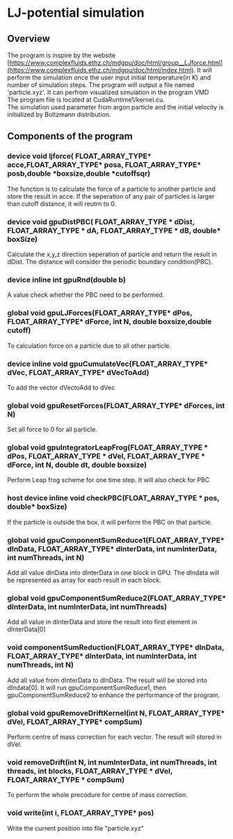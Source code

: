 # LJ-potential simulation
## Overview
The program is inspire by the website [https://www.complexfluids.ethz.ch/mdgpu/doc/html/group__LJforce.html](https://www.complexfluids.ethz.ch/mdgpu/doc/html/index.html). It will perform the simulation once the user input initial temperature(in K) and number of simulation steps. The program will output a file named 'particle.xyz'. It can perfrom visualized simulation in the program VMD<br/>
The program file is located at CudaRuntime1/kernel.cu.<br/>
The simulation used parameter from argon particle and the initial velocity is initialized by Boltzmann distribution.
## Components of the program
### __device__ void ljforce( FLOAT_ARRAY_TYPE* acce,FLOAT_ARRAY_TYPE* posa, FLOAT_ARRAY_TYPE* posb,double *boxsize,double *cutoffsqr)
The function is to calculate the force of a particle to another particle and store the result in acce. If the seperation of any pair of particles is larger than cutoff distance, it will reutrn to 0.
### __device__ void gpuDistPBC( FLOAT_ARRAY_TYPE * dDist, FLOAT_ARRAY_TYPE * dA, FLOAT_ARRAY_TYPE * dB, double* boxSize)
Calculate the x,y,z direction seperation of particle and return the result in dDist. The distance will consider the periodic boundary condition(PBC).
### __device__ inline int gpuRnd(double b)
A value check whether the PBC need to be performed.
### __global__ void gpuLJForces(FLOAT_ARRAY_TYPE* dPos, FLOAT_ARRAY_TYPE* dForce, int N, double boxsize,double cutoff)
To calculation force on a particle due to all other particle.
### __device__ inline void gpuCumulateVec(FLOAT_ARRAY_TYPE* dVec, FLOAT_ARRAY_TYPE* dVecToAdd)
To add the vector dVectoAdd to dVec
### __global__ void gpuResetForces(FLOAT_ARRAY_TYPE* dForces, int N)
Set all force to 0 for all particle.
### __global__ void gpuIntegratorLeapFrog(FLOAT_ARRAY_TYPE * dPos, FLOAT_ARRAY_TYPE * dVel, FLOAT_ARRAY_TYPE * dForce, int N, double dt, double boxsize)
Perform Leap frog scheme for one time step. It will also check for PBC
### __host__ __device__ inline void checkPBC(FLOAT_ARRAY_TYPE * pos, double* boxSize)
If the particle is outside the box, it will perform the PBC on that particle.
### __global__ void gpuComponentSumReduce1(FLOAT_ARRAY_TYPE* dInData, FLOAT_ARRAY_TYPE* dInterData, int numInterData, int numThreads, int N)
Add all value dInData into dInterData in one block in GPU. The dIndata will be represented as array for each result in each block.
### __global__ void gpuComponentSumReduce2(FLOAT_ARRAY_TYPE* dInterData, int numInterData, int numThreads)
Add all value in dInterData and store the result into first element in dInterData[0]
### void componentSumReduction(FLOAT_ARRAY_TYPE* dInData, FLOAT_ARRAY_TYPE* dInterData, int numInterData, int numThreads, int N)
Add all value from dInterData to dInData. The result will be stored into dIndata[0]. It will run gpuComponentSumReduce1, then gpuComponentSumReduce2 to enhance the performance of the program.
### __global__ void gpuRemoveDriftKernel(int N, FLOAT_ARRAY_TYPE* dVel, FLOAT_ARRAY_TYPE* compSum)
Perform centre of mass correction for each vector. The result will stored in dVel.
### void removeDrift(int N, int numInterData, int numThreads, int threads, int blocks, FLOAT_ARRAY_TYPE * dVel, FLOAT_ARRAY_TYPE * compSum)
To perform the whole precodure for centre of mass correction.
###  void write(int i, FLOAT_ARRAY_TYPE* pos)
Write the current position into file "particle.xyz"
